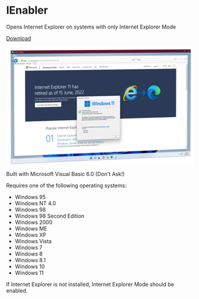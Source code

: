 # IEnabler
Opens Internet Explorer on systems with only Internet Explorer Mode

[Download](https://github.com/realJoshByrnes/IEnabler/releases/)

![Internet Explorer 11 on Windows 11 21H2](/Screenshot.png?raw=true)

Built with Microsoft Visual Basic 6.0 (Don't Ask!)

Requires one of the following operating systems:
* Windows 95
* Windows NT 4.0
* Windows 98
* Windows 98 Second Edition
* Windows 2000
* Windows ME
* Windows XP
* Windows Vista
* Windows 7
* Windows 8
* Windows 8.1
* Windows 10
* Windows 11

If Internet Explorer is not installed, Internet Explorer Mode should be enabled.
